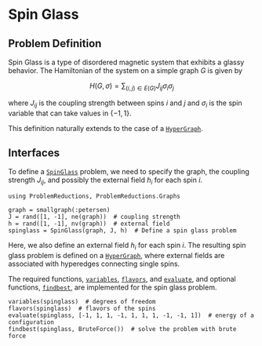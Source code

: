 # Spin Glass

## Problem Definition
Spin Glass is a type of disordered magnetic system that exhibits a glassy behavior. The Hamiltonian of the system on a simple graph $G$ is given by
```math
H(G, \sigma) = \sum_{(i,j) \in E(G)} J_{ij} \sigma_i \sigma_j
```
where $J_{ij}$ is the coupling strength between spins $i$ and $j$ and $\sigma_i$ is the spin variable that can take values in $\{-1, 1\}$.

This definition naturally extends to the case of a [`HyperGraph`](@ref).

## Interfaces

To define a [`SpinGlass`](@ref) problem, we need to specify the graph, the coupling strength $J_{ij}$, and possibly the external field $h_i$ for each spin $i$.

```@repl spinglass
using ProblemReductions, ProblemReductions.Graphs

graph = smallgraph(:petersen)
J = rand([1, -1], ne(graph))  # coupling strength
h = rand([1, -1], nv(graph))  # external field
spinglass = SpinGlass(graph, J, h)  # Define a spin glass problem
```
Here, we also define an external field $h_i$ for each spin $i$. The resulting spin glass problem is defined on a [`HyperGraph`](@ref), where external fields are associated with hyperedges connecting single spins.


The required functions, [`variables`](@ref), [`flavors`](@ref), and [`evaluate`](@ref), and optional functions, [`findbest`](@ref), are implemented for the spin glass problem.

```@repl spinglass
variables(spinglass)  # degrees of freedom
flavors(spinglass)  # flavors of the spins
evaluate(spinglass, [-1, 1, 1, -1, 1, 1, 1, -1, -1, 1])  # energy of a configuration
findbest(spinglass, BruteForce())  # solve the problem with brute force
```